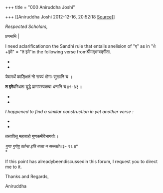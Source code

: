 +++
title = "000 Aniruddha Joshi"

+++
[[Aniruddha Joshi	2012-12-16, 20:52:18 [Source](https://groups.google.com/g/samskrita/c/wsNsz8rCdoc)]]



*Respected Scholars,*

प्रणमामि \|  

  

I need aclarificationon the Sandhi rule that entails anelision of "ए" as in "ते +इमे" = "त इमे"in the following verse fromश्रीमद्भग्वद्गीता.

*  
*

येषामर्थे काङ्क्षितं नो राज्यं भोगाः सुखानि च ।

**त इमे**वस्थिता युद्धे प्राणांस्त्यक्त्वा धनानि च॥१-३३॥  

*  
*

*I happened to find a similar construction in yet another verse :*

*  
*

तत्त्ववित्तु महाबाहो गुणकर्मविभागयोः।

*गुणा गुणेषु* *वर्तन्त इति* *मत्वा न सज्जते*॥३- २८॥*  
*

  

If this point has alreadybeendiscussedin this forum, I request you to direct me to it.

  

Thanks and Regards,

Aniruddha


